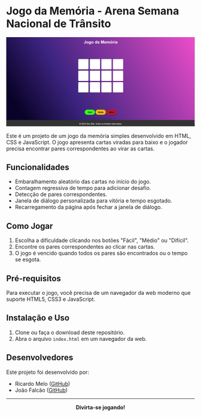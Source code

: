 # Jogo da Memória - Arena Semana Nacional de Trânsito


<p align="center">
  <img src="jogomemoria.jpg" alt="Screenshot do Jogo da Memória">
</p>

Este é um projeto de um jogo da memória simples desenvolvido em HTML, CSS e JavaScript. O jogo apresenta cartas viradas para baixo e o jogador precisa encontrar pares correspondentes ao virar as cartas.

## Funcionalidades

- Embaralhamento aleatório das cartas no início do jogo.
- Contagem regressiva de tempo para adicionar desafio.
- Detecção de pares correspondentes.
- Janela de diálogo personalizada para vitória e tempo esgotado.
- Recarregamento da página após fechar a janela de diálogo.

## Como Jogar

1. Escolha a dificuldade clicando nos botões "Fácil", "Médio" ou "Difícil".
2. Encontre os pares correspondentes ao clicar nas cartas.
3. O jogo é vencido quando todos os pares são encontrados ou o tempo se esgota.

## Pré-requisitos

Para executar o jogo, você precisa de um navegador da web moderno que suporte HTML5, CSS3 e JavaScript.

## Instalação e Uso

1. Clone ou faça o download deste repositório.
2. Abra o arquivo `index.html` em um navegador da web.

## Desenvolvedores

Este projeto foi desenvolvido por:

- Ricardo Melo ([GitHub](https://github.com/ricardojs122))
- João Falcão ([GitHub](https://github.com/camalejao))

---

<p align="center">
  <strong>Divirta-se jogando!</strong>
</p>
